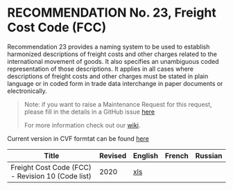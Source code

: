 # RECOMMENDATION No. 23, Freight Cost Code (FCC)

Recommendation 23 provides a naming system to be used to establish harmonized descriptions of freight costs and other charges related to the international movement of goods. It also specifies an unambiguous coded representation of those descriptions. It applies in all cases where descriptions of freight costs and other charges must be stated in plain language or in coded form in trade data interchange in paper documents or electronically.

> Note: if you want to raise a Maintenance Request for this request, please fill in the details in a GitHub issue [here](https://github.com/uncefact/vocab-codes/issues/new?assignees=kshychko&labels=MR%2C+Rec-21&projects=&template=recommendation-21-maintenance-request.md&title=[Rec21+MR]) 
> 
> For more information check out our [wiki](https://github.com/uncefact/vocab-codes/wiki).

Current version in CVF formtat can be found [here](./current/code-list.csv)

| Title | Revised | English | French | Russian |
| --- | --- | --- | --- | --- |
|Freight Cost Code (FCC) - Revision 10 (Code list)|2020|[xls](./editions&revisions/Rec23_Rev10e_2020.xlsx)||| 		